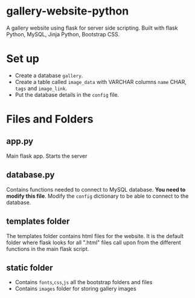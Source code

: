 # gallery-website-python
A gallery website using flask for server side scripting. Built with flask Python, MySQL, Jinja Python, Bootstrap CSS.

# Set up
* Create a database `gallery`.
* Create a table called `image_data` with VARCHAR columns `name` CHAR, `tags` and `image_link`.
* Put the database details in the `config` file.

# Files and Folders
## app.py
Main flask app. Starts the server

## database.py
Contains functions needed to connect to MySQL database. **You need to modify this file**.
Modify the `config` dictionary to be able to connect to the database.

## templates folder
The templates folder contains html files for the website. It is the default folder where flask looks for all ".html" files call upon from the different functions in the main flask script.

## static folder
* Contains `fonts`,`css`,`js` all the bootstrap folders and files
* Contains `images` folder for storing gallery images
